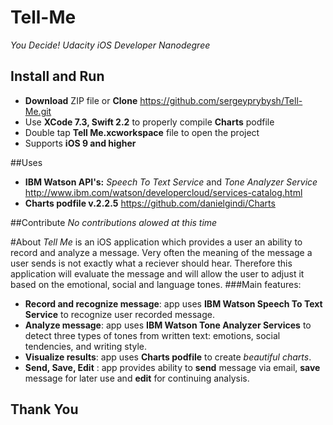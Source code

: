 # Tell-Me

_You Decide! Udacity iOS Developer Nanodegree_

## Install and Run
* **Download** ZIP file or **Clone** https://github.com/sergeyprybysh/Tell-Me.git
* Use **XCode 7.3, Swift 2.2** to properly compile **Charts** podfile
* Double tap **Tell Me.xcworkspace** file to open the project
* Supports **iOS 9 and higher**

##Uses
* **IBM Watson API's:** _Speech To Text Service_ and _Tone Analyzer Service_  http://www.ibm.com/watson/developercloud/services-catalog.html
* **Charts podfile v.2.2.5** https://github.com/danielgindi/Charts

##Contribute
_No contributions alowed at this time_

#About
_Tell Me_ is an iOS application which provides a user an ability to record and analyze a message. 
Very often the meaning of the message a user sends is not exactly what a reciever should hear. 
Therefore this application will evaluate the message and will allow the user to adjust it based on the emotional, social and language tones.
###Main features:
* **Record and recognize message**: app uses **IBM Watson Speech To Text Service** to recognize user recorded message. 
* **Analyze message**: app uses **IBM Watson Tone Analyzer Services**  to detect three types of tones from written text: emotions, social tendencies, and writing style.
* **Visualize results**: app uses **Charts podfile** to create _beautiful charts_.
* **Send, Save, Edit** : app provides ability to **send** message via email, **save** message for later use and **edit** for continuing analysis. 

## Thank You
